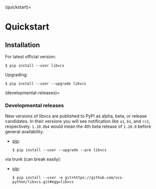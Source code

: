 (quickstart)=

# Quickstart

## Installation

For latest official version:

```console
$ pip install --user libvcs
```

Upgrading:

```console
$ pip install --user --upgrade libvcs
```

(developmental-releases)=

### Developmental releases

New versions of libvcs are published to PyPI as alpha, beta, or release candidates. In their
versions you will see notification like `a1`, `b1`, and `rc1`, respectively. `1.10.0b4` would mean
the 4th beta release of `1.10.0` before general availability.

- [pip]\:

  ```console
  $ pip install --user --upgrade --pre libvcs
  ```

via trunk (can break easily):

- [pip]\:

  ```console
  $ pip install --user -e git+https://github.com/vcs-python/libvcs.git#egg=libvcs
  ```

[pip]: https://pip.pypa.io/en/stable/
